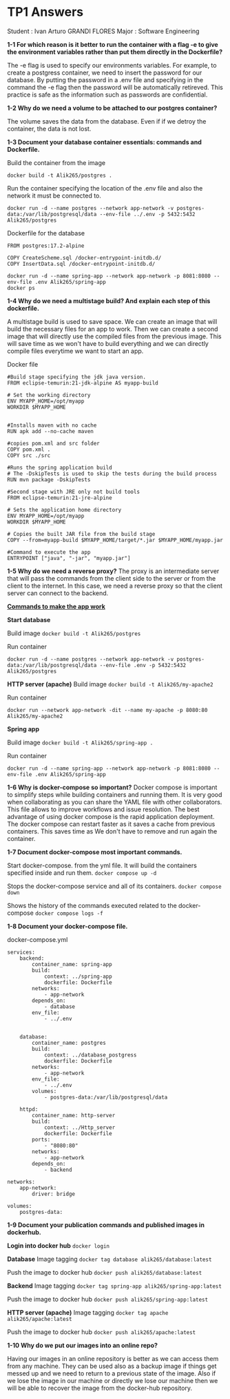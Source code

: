 # TP1 Answers 
Student : Ivan Arturo GRANDI FLORES
Major : Software Engineering

**1-1 For which reason is it better to run the container with a flag -e to give the environment variables rather than put them directly in the Dockerfile?**

The -e flag is used to specify our environments variables. For example, to create a postgress container, we need to insert the password for our database. By putting the password in a .env file and specifying in the command the -e flag then the password will be automatically retireved. This practice is safe as the information such as passwords are confidential. 



**1-2 Why do we need a volume to be attached to our postgres container?**

The volume saves the data from the database. Even if if we detroy the container, the data is not lost.

**1-3 Document your database container essentials: commands and Dockerfile.**

Build the container from the image
```
docker build -t Alik265/postgres .
``` 
Run the container specifying the location of the .env file and also the network it must be connected to.
```
docker run -d --name postgres --network app-network -v postgres-data:/var/lib/postgresql/data --env-file ../.env -p 5432:5432 Alik265/postgres
```
Dockerfile for the database
```
FROM postgres:17.2-alpine

COPY CreateScheme.sql /docker-entrypoint-initdb.d/
COPY InsertData.sql /docker-entrypoint-initdb.d/
```

```
docker run -d --name spring-app --network app-network -p 8081:8080 --env-file .env Alik265/spring-app
docker ps
```

**1-4 Why do we need a multistage build? And explain each step of this dockerfile.**

A multistage build is used to save space. We can create an image that will build the necessary files for an app to work. Then we can create a second image that will directly use the compiled files from the previous image. This will save time as we won't have to build everything and we can directly compile files everytime we want to start  an app.

Docker file
```
#Build stage specifying the jdk java version. 
FROM eclipse-temurin:21-jdk-alpine AS myapp-build
 
# Set the working directory 
ENV MYAPP_HOME=/opt/myapp
WORKDIR $MYAPP_HOME


#Installs maven with no cache
RUN apk add --no-cache maven

#copies pom.xml and src folder
COPY pom.xml . 
COPY src ./src

#Runs the spring application build
# The -DskipTests is used to skip the tests during the build process
RUN mvn package -DskipTests 

#Second stage with JRE only not build tools
FROM eclipse-temurin:21-jre-alpine

# Sets the application home directory
ENV MYAPP_HOME=/opt/myapp
WORKDIR $MYAPP_HOME

# Copies the built JAR file from the build stage
COPY --from=myapp-build $MYAPP_HOME/target/*.jar $MYAPP_HOME/myapp.jar

#Command to execute the app
ENTRYPOINT ["java", "-jar", "myapp.jar"]
```

**1-5 Why do we need a reverse proxy?**
The proxy is an intermediate server that will pass the commands from the client side to the server or from the client to the internet.
In this case, we need a reverse proxy so that the client server can connect to the backend.


**<u>Commands to make the app work</u>**

**Start database**

Build image
```docker build -t Alik265/postgres```

Run container
```
docker run -d --name postgres --network app-network -v postgres-data:/var/lib/postgresql/data --env-file .env -p 5432:5432 Alik265/postgres
```

**HTTP server (apache)**
Build image
```docker build -t Alik265/my-apache2```

Run container
```
docker run --network app-network -dit --name my-apache -p 8080:80 Alik265/my-apache2
```
**Spring app**

Build image
```docker build -t Alik265/spring-app .```

Run container
```
docker run -d --name spring-app --network app-network -p 8081:8080 --env-file .env Alik265/spring-app 
```    

**1-6 Why is docker-compose so important?**
Docker compose is important to simplify steps while building containers and running them. It is very good when collaborating as you can share the YAML file with other collaborators. This file allows to improve workflows and issue resolution. The best advantage of using docker compose is the rapid application deployment. The docker compose can restart faster as it saves a cache from previous containers. This saves time as We don't have to remove and run again the container.

**1-7 Document docker-compose most important commands.**

Start docker-compose. from the yml file. It will build the containers specified inside and run them.
```docker compose up -d ```

Stops the docker-compose service and all of its containers.
```docker compose down  ```

Shows the history of the commands executed related to the docker-compose
```docker compose logs -f```


**1-8 Document your docker-compose file.**

docker-compose.yml
```
services:
    backend:
        container_name: spring-app
        build:
            context: ../spring-app
            dockerfile: Dockerfile
        networks:
            - app-network
        depends_on:
            - database
        env_file:
            - ../.env
        

    database:
        container_name: postgres
        build:
            context: ../database_postgress
            dockerfile: Dockerfile
        networks:
            - app-network
        env_file:
            - ../.env
        volumes:
            - postgres-data:/var/lib/postgresql/data

    httpd:
        container_name: http-server
        build:
            context: ../Http_server
            dockerfile: Dockerfile
        ports:
            - "8080:80"
        networks:
            - app-network
        depends_on:
            - backend

networks:
    app-network:
        driver: bridge

volumes:
    postgres-data:
```

**1-9 Document your publication commands and published images in dockerhub.**

**Login into docker hub**
```docker login```

**Database**
Image tagging
```docker tag database alik265/database:latest```

Push the image to docker hub
```docker push alik265/database:latest```

**Backend**
Image tagging
```docker tag spring-app alik265/spring-app:latest```

Push the image to docker hub
```docker push alik265/spring-app:latest```

**HTTP server (apache)**
Image tagging
```docker tag apache alik265/apache:latest```

Push the image to docker hub
```docker push alik265/apache:latest```

**1-10 Why do we put our images into an online repo?**

Having our images in an online repository is better as we can access them from any machine.
They can be used also as a backup image if things get messed up and we need to return to a previous state of the image.
Also if we lose the image in our machine or directly we lose our machine then we will be able to recover the image from the docker-hub repository.

